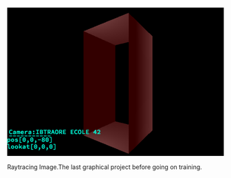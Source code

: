 ![alt tag](imageDeMonRTV1/rtv1.png)

Raytracing Image.The last graphical project before going on training.
